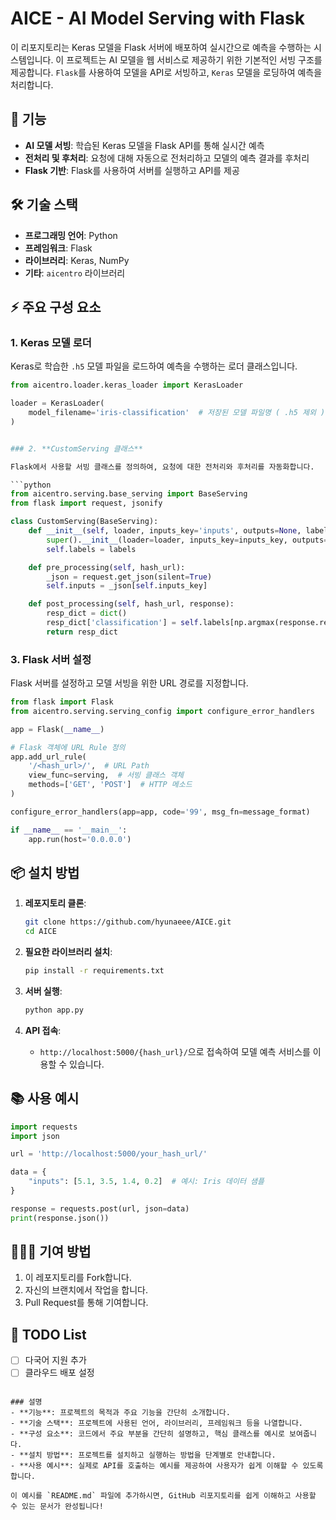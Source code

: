 

# AICE - AI Model Serving with Flask

이 리포지토리는 Keras 모델을 Flask 서버에 배포하여 실시간으로 예측을 수행하는 시스템입니다. 이 프로젝트는 AI 모델을 웹 서비스로 제공하기 위한 기본적인 서빙 구조를 제공합니다. `Flask`를 사용하여 모델을 API로 서빙하고, `Keras` 모델을 로딩하여 예측을 처리합니다.

## 🚀 **기능**
- **AI 모델 서빙**: 학습된 Keras 모델을 Flask API를 통해 실시간 예측
- **전처리 및 후처리**: 요청에 대해 자동으로 전처리하고 모델의 예측 결과를 후처리
- **Flask 기반**: Flask를 사용하여 서버를 실행하고 API를 제공

## 🛠️ **기술 스택**
- **프로그래밍 언어**: Python
- **프레임워크**: Flask
- **라이브러리**: Keras, NumPy
- **기타**: `aicentro` 라이브러리

## ⚡ **주요 구성 요소**
### 1. **Keras 모델 로더**
Keras로 학습한 `.h5` 모델 파일을 로드하여 예측을 수행하는 로더 클래스입니다.

```python
from aicentro.loader.keras_loader import KerasLoader

loader = KerasLoader(
    model_filename='iris-classification'  # 저장된 모델 파일명 ( .h5 제외 )
)


### 2. **CustomServing 클래스**

Flask에서 사용할 서빙 클래스를 정의하여, 요청에 대한 전처리와 후처리를 자동화합니다.

```python
from aicentro.serving.base_serving import BaseServing
from flask import request, jsonify

class CustomServing(BaseServing):
    def __init__(self, loader, inputs_key='inputs', outputs=None, labels=[]):
        super().__init__(loader=loader, inputs_key=inputs_key, outputs=outputs)
        self.labels = labels

    def pre_processing(self, hash_url):
        _json = request.get_json(silent=True)
        self.inputs = _json[self.inputs_key]

    def post_processing(self, hash_url, response):
        resp_dict = dict()
        resp_dict['classification'] = self.labels[np.argmax(response.reshape(-1))]
        return resp_dict
```

### 3. **Flask 서버 설정**

Flask 서버를 설정하고 모델 서빙을 위한 URL 경로를 지정합니다.

```python
from flask import Flask
from aicentro.serving.serving_config import configure_error_handlers

app = Flask(__name__)

# Flask 객체에 URL Rule 정의
app.add_url_rule(
    '/<hash_url>/',  # URL Path
    view_func=serving,  # 서빙 클래스 객체
    methods=['GET', 'POST']  # HTTP 메소드
)

configure_error_handlers(app=app, code='99', msg_fn=message_format)

if __name__ == '__main__':
    app.run(host='0.0.0.0')
```

## 📦 **설치 방법**

1. **레포지토리 클론**:

   ```bash
   git clone https://github.com/hyunaeee/AICE.git
   cd AICE
   ```

2. **필요한 라이브러리 설치**:

   ```bash
   pip install -r requirements.txt
   ```

3. **서버 실행**:

   ```bash
   python app.py
   ```

4. **API 접속**:

   * `http://localhost:5000/{hash_url}/`으로 접속하여 모델 예측 서비스를 이용할 수 있습니다.

## 📚 **사용 예시**

```python
import requests
import json

url = 'http://localhost:5000/your_hash_url/'

data = {
    "inputs": [5.1, 3.5, 1.4, 0.2]  # 예시: Iris 데이터 샘플
}

response = requests.post(url, json=data)
print(response.json())
```

## 🧑‍🤝‍🧑 **기여 방법**

1. 이 레포지토리를 Fork합니다.
2. 자신의 브랜치에서 작업을 합니다.
3. Pull Request를 통해 기여합니다.


## 📝 **TODO List**

* [ ] 다국어 지원 추가
* [ ] 클라우드 배포 설정

```

### 설명
- **기능**: 프로젝트의 목적과 주요 기능을 간단히 소개합니다.
- **기술 스택**: 프로젝트에 사용된 언어, 라이브러리, 프레임워크 등을 나열합니다.
- **구성 요소**: 코드에서 주요 부분을 간단히 설명하고, 핵심 클래스를 예시로 보여줍니다.
- **설치 방법**: 프로젝트를 설치하고 실행하는 방법을 단계별로 안내합니다.
- **사용 예시**: 실제로 API를 호출하는 예시를 제공하여 사용자가 쉽게 이해할 수 있도록 합니다.

이 예시를 `README.md` 파일에 추가하시면, GitHub 리포지토리를 쉽게 이해하고 사용할 수 있는 문서가 완성됩니다!
```
